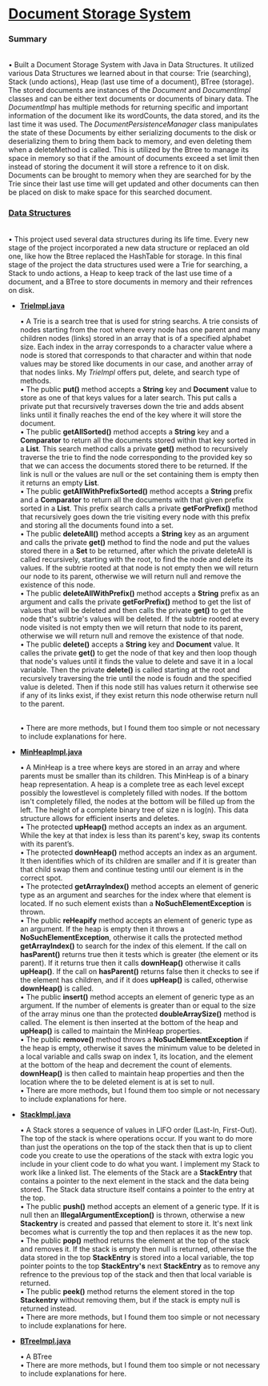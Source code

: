 <h1><a href = https://github.com/YaakovBaker/Document-Storage-System><Strong>Document Storage System</Strong></a></h1>

<h3>Summary</Strong></h3>
  <p><br>•	Built a Document Storage System with Java in Data Structures. It utilized various Data Structures we learned about in that course: Trie (searching), Stack (undo actions), Heap (last use time of a document), BTree (storage). The stored documents are instances of the <i>Document</i> and <i>DocumentImpl</i> classes and can be either text documents or documents of binary data. The <i>DocumentImpl</i> has multiple methods for returning specific and important information of the document like its wordCounts, the data stored, and its the last time it was used. The <i>DocumentPersistenceManager</i> class manipulates the state of these Documents by either serializing documents to the disk or deserializing them to bring them back to memory, and even deleting them when a deleteMethod is called. This is utilized by the Btree to manage its space in memory so that if the amount of documents exceed a set limit then instead of storing the document it will store a refrence to it on disk. Documents can be brought to memory when they are searched for by the Trie since their last use time will get updated and other documents can then be placed on disk to make space for this searched document.</p>
  
 <h3><a href = "https://github.com/YaakovBaker/Document-Storage-System/tree/main/stage5/src/main/java/edu/yu/cs/com1320/project">Data Structures</a></h3>
 <p><br>• This project used several data structures during its life time. Every new stage of the project incorporated a new data structure or replaced an old one, like how the Btree replaced the HashTable for storage. In this final stage of the project the data structures used were a Trie for searching, a Stack to undo actions, a Heap to keep track of the last use time of a document, and a BTree to store documents in memory and their refrences on disk.
  <ul type = "disc">
    <li><a href = "https://github.com/YaakovBaker/Document-Storage-System/blob/main/stage5/src/main/java/edu/yu/cs/com1320/project/impl/TrieImpl.java"><b>TrieImpl.java</b></a></li>
    <p>•	A Trie is a search tree that is used for string searchs. A trie consists of nodes starting from the root where every node has one parent and many children nodes (links) stored in an array that is of a specified alphabet size. Each index in the array corresponds to a character value where a node is stored that corresponds to that character and within that node values may be stored like documents in our case, and another array of that nodes links. My <i>TrieImpl</i> offers put, delete, and search type of methods.
      <br>•	 The public <b>put()</b> method accepts a <b>String</b> key and <b>Document</b> value to store as one of that keys values for a later search. This put calls a private put that recursively traverses down the trie and adds absent links until it finally reaches the end of the key where it will store the document. 
      <br>•	The public <b>getAllSorted()</b> method accepts a <b>String</b> key and a <b>Comparator</b> to return all the documents stored within that key sorted in a <b>List</b>. This search method calls a private <b>get()</b> method to recursively traverse the trie to find the node corresponding to the provided key so that we can access the documents stored there to be returned. If the link is null or the values are null or the set containing them is empty then it returns an empty <b>List</b>. 
      <br>•	The public <b>getAllWithPrefixSorted()</b> method accepts a <b>String</b> prefix and a <b>Comparator</b> to return all the documents with that given prefix sorted in a <b>List</b>. This prefix search calls a private <b>getForPrefix()</b> method that recursively goes down the trie visiting every node with this prefix and storing all the documents found into a set.
      <br>•	The public <b>deleteAll()</b> method accepts a <b>String</b> key as an argument and calls the private <b>get()</b> method to find the node and put the values stored there in a <b>Set</b> to be returned, after which the private deleteAll is called recursively, starting with the root, to find the node and delete its values. If the subtrie rooted at that node is not empty then we will return our node to its parent, otherwise we will return null and remove the existence of this node.
      <br>•	The public <b>deleteAllWithPrefix()</b> method accepts a <b>String</b> prefix as an argument and calls the private <b>getForPrefix()</b> method to get the list of values that will be deleted and then calls the private <b>get()</b> to get the node that's subtrie's values will be deleted. If the subtrie rooted at every node visited is not empty then we will return that node to its parent, otherwise we will return null and remove the existence of that node.
      <br>•	The public <b>delete()</b> accepts a <b>String</b> key and <b>Document</b> value. It calles the private <b>get()</b> to get the node of that key and then loop though that node's values until it finds the value to delete and save it in a local variable. Then the private <b>delete()</b> is called starting at the root and recursively traversing the trie until the node is foudn and the specified value is deleted. Then if this node still has values return it otherwise see if any of its links exist, if they exist return this node otherwise return null to the parent.<br></p>
    <br>•	 There are more methods, but I found them too simple or not necessary to include explanations for here.<br></p>
    <li><a href = "https://github.com/YaakovBaker/Document-Storage-System/blob/main/stage5/src/main/java/edu/yu/cs/com1320/project/impl/MinHeapImpl.java"><b>MinHeapImpl.java</b></a></li>
    <p>•	A MinHeap is a tree where keys are stored in an array and where parents must be smaller than its children. This MinHeap is of a binary heap representation. A heap is a complete tree as each level except possibly the lowestlevel is completely filled with nodes. If the bottom isn't completely filled, the nodes at the bottom will be filled up from the left. The height of a complete binary tree of size n is log(n). This data structure allows for efficient inserts and deletes.
      <br>•	 The protected <b>upHeap()</b> method accepts an index as an argument. While the key at that index is less than its parent's key, swap its contents with its parent’s.  
      <br>•	 The protected <b>downHeap()</b> method accepts an index as an argument. It then identifies which of its children are smaller and if it is greater than that child swap them and continue testing until our element is in the correct spot.
      <br>•	 The protected <b>getArrayIndex()</b> method accepts an element of generic type as an argument and searches for the index where that element is located. If no such element exists than a <b>NoSuchElementException</b> is thrown.
      <br>•	 The public <b>reHeapify</b> method accepts an element of generic type as an argument. If the heap is empty then it throws a <b>NoSuchElementException</b>, otherwise it calls the protected method <b>getArrayIndex()</b> to search for the index of this element. If the call on <b>hasParent()</b> returns true then it tests which is greater (the element or its parent). If it returns true then it calls <b>downHeap()</b> otherwise it calls <b>upHeap()</b>. If the call on <b>hasParent()</b> returns false then it checks to see if the element has children, and if it does <b>upHeap()</b> is called, otherwise <b>downHeap()</b> is called.
      <br>•	 The public <b>insert()</b> method accepts an element of generic type as an argument. If the number of elements is greater than or equal to the size of the array minus one than the protected <b>doubleArraySize()</b> method is called. The element is then inserted at the bottom of the heap and <b>upHeap()</b> is called to maintain the MinHeap properties.
      <br>•	 The public <b>remove()</b> method throws a <b>NoSuchElementException</b> if the heap is empty, otherwise it saves the minimum value to be deleted in a local variable and calls swap on index 1, its location, and the element at the bottom of the heap and decrement the count of elements. <b>downHeap()</b> is then called to maintain heap properties and then the location where the to be deleted element is at is set to null.
      <br>•	 There are more methods, but I found them too simple or not necessary to include explanations for here.<br></p>
    <li><a href = "https://github.com/YaakovBaker/Document-Storage-System/blob/main/stage5/src/main/java/edu/yu/cs/com1320/project/impl/StackImpl.java"><b>StackImpl.java</b></a></li>
    <p>•	A Stack stores a sequence of values in LIFO order (Last-In, First-Out). The top of the stack is where operations occur. If you want to do more than just the operations on the top of the stack then that is up to client code you create to use the operations of the stack with extra logic you include in your client code to do what you want. I implement my Stack to work like a linked list. The elements of the Stack are a <b>StackEntry</b> that contains a pointer to the next element in the stack and the data being stored. The Stack data structure itself contains a pointer to the entry at the top.
      <br>•	 The public <b>push()</b> method accepts an element of a generic type. If it is null then an <b>IllegalArgumentException()</b> is thrown, otherwise a new <b>Stackentry</b> is created and passed that element to store it. It's next link becomes what is currently the top and then replaces it as the new top.
      <br>•	 The public <b>pop()</b> method returns the element at the top of the stack and removes it. If the stack is empty then null is returned, otherwise the data stored in the top <b>StackEntry</b> is stored into a local variable, the top pointer points to the top <b>StackEntry's</b> next <b>StackEntry</b> as to remove any refrence to the previous top of the stack and then that local variable is returned.
      <br>•	 The public <b>peek()</b> method returns the element stored in the top <b>Stackentry</b> without removing them, but if the stack is empty null is returned instead.
      <br>•	 There are more methods, but I found them too simple or not necessary to include explanations for here.<br></p>
    <li><a href = "https://github.com/YaakovBaker/Document-Storage-System/blob/main/stage5/src/main/java/edu/yu/cs/com1320/project/impl/BTreeImpl.java"><b>BTreeImpl.java</b></a></li>
    <p>•	A BTree 
       <br>•	 There are more methods, but I found them too simple or not necessary to include explanations for here.<br></p>
    </ul>
 
